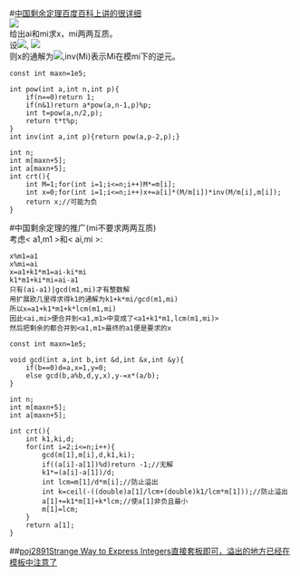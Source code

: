 #[中国剩余定理百度百科上讲的很详细](http://baike.baidu.com/link?url=Em0IthgOqzmQ2mZZX5qVDCJzeXSZ8t9PE3IviQmvn04mf2B5BbzI7nW6FkQppHfMtDa37yYFVG-2Kzbr-xmUxxKIkluRvVLF9ZXvqm-JkuZgxQVZuIxnDSI4xtkUAdLFLLhs4WNr53D1J7ctfzUM0CpDXzkykcU0U9mbkEEgaH_mZm14dVOlQ_7tQKBVQ_2gvg8mAQC2Leug5Nl_y6SrDK)  
![](http://g.hiphotos.baidu.com/baike/s%3D189/sign=a6b9360a4234970a43731427accad1c0/80cb39dbb6fd5266de7cc231a818972bd40736bb.jpg)  
给出ai和mi求x，mi两两互质。  
设<img src="http://latex.codecogs.com/svg.latex?M=\prod_{i=1}^{n}m_i">,
<img src="http://latex.codecogs.com/svg.latex?M_i=\frac{M}{m_i}">  
则x的通解为<img src="http://latex.codecogs.com/svg.latex?kM+\sum_{i=1}^{n}a_iM_i*inv(M_i)">,inv(Mi)表示Mi在模mi下的逆元。
```
const int maxn=1e5;

int pow(int a,int n,int p){
    if(n==0)return 1;
    if(n&1)return a*pow(a,n-1,p)%p;
    int t=pow(a,n/2,p);
    return t*t%p;
}
int inv(int a,int p){return pow(a,p-2,p);}

int n;
int m[maxn+5];
int a[maxn+5];
int crt(){
    int M=1;for(int i=1;i<=n;i++)M*=m[i];
    int x=0;for(int i=1;i<=n;i++)x+=a[i]*(M/m[i])*inv(M/m[i],m[i]);
    return x;//可能为负
}
```
#中国剩余定理的推广(mi不要求两两互质)  
考虑< a1,m1 >和< ai,mi >:  
```
x%m1=a1
x%mi=ai
x=a1+k1*m1=ai-ki*mi
k1*m1+ki*mi=ai-a1
只有(ai-a1)|gcd(m1,mi)才有整数解
用扩展欧几里得求得k1的通解为k1+k*mi/gcd(m1,mi)
所以x=a1+k1*m1+k*lcm(m1,mi)
因此<ai,mi>便合并到<a1,m1>中变成了<a1+k1*m1,lcm(m1,mi)>
然后把剩余的都合并到<a1,m1>最终的a1便是要求的x
```
```
const int maxn=1e5;

void gcd(int a,int b,int &d,int &x,int &y){
    if(b==0)d=a,x=1,y=0;
    else gcd(b,a%b,d,y,x),y-=x*(a/b);
}

int n;
int m[maxn+5];
int a[maxn+5];

int crt(){
    int k1,ki,d;
    for(int i=2;i<=n;i++){
        gcd(m[1],m[i],d,k1,ki);
        if((a[i]-a[1])%d)return -1;//无解
        k1*=(a[i]-a[1])/d;
        int lcm=m[1]/d*m[i];//防止溢出
        int k=ceil(-((double)a[1]/lcm+(double)k1/lcm*m[1]));//防止溢出
        a[1]+=k1*m[1]+k*lcm;//使a[1]非负且最小
        m[1]=lcm;
    }
    return a[1];
}
```
##[poj2891Strange Way to Express Integers直接套板即可，溢出的地方已经在模板中注意了](http://poj.org/problem?id=2891)

